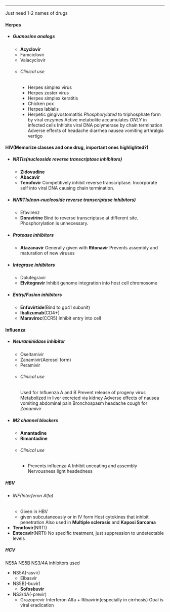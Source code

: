 ___
Just need 1-2 names of drugs

#### Herpes
- ##### Guanosine analogs
	- **Acyclovir**
	- Famciclovir
	- Valacyclovir
	- ###### Clinical use
		- Herpes simplex virus
		- Herpes zoster virus
		- Herpes simplex keratitis
		- Chicken pox
		- Herpes labialis
		- Herpetic gingivostomatitis
	*Phosphorylated* to triphosphate form by viral enzymes
	Active metabolite accumulates *ONLY* in infected cells
	Inhibits viral DNA polymerase by chain termination
	Adverse effects of headache diarrhea nausea vomiting arthralgia vertigo
#### HIV(Memorize classes and one drug, important ones highlighted?)
- ##### NRTIs(nucleoside reverse transcriptase inhibitors)
	- **Zidovudine**
	- **Abacavir**
	- **Tenofovir**
	Competitively inhibit reverse transcriptase. Incorporate self into viral DNA causing chain termination.
- ##### NNRTIs(non-nucleoside reverse transcriptase inhibitors)
	- Efavirenz
	- **Doravirine**
	Bind to reverse transcriptase at different site. Phosphorylation is unnecessary.
- ##### Protease inhibitors
	- **Atazanavir**
	Generally given with **Ritonavir**
	Prevents assembly and maturation of new viruses
- ##### Integrase inhibitors
	- Dolutegravir
	- **Elvitegravir**
	Inhibit genome integration into host cell chromosome
- ##### Entry/Fusion inhibitors
	- **Enfuvirtide**(Bind to gp41 subunit)
	- **Ibalizumab**(CD4+)
	- **Maraviroc**(CCR5)
	Inhibit entry into cell
#### Influenza
- ##### Neuraminidase inhibitor
	- Oseltamivir
	- Zanamivir(Aerosol form)
	- Peramivir
	- ###### Clinical use 
		Used for Influenza A and B
		Prevent release of progeny virus
	Metabolized in liver excreted via kidney
	Adverse effects of nausea vomiting abdominal pain
	Bronchospasm headache cough for *Zanamivir*
- ##### M2 channel blockers
	- **Amantadine**
	- **Rimantadine**
	- ###### Clinical use
		- Prevents influenza A
	Inhibit uncoating and assembly
	Nervousness light headedness

##### HBV
- ###### INF(Interferon Alfa)
	- Given in HBV
	- given subcutaneously or in IV form
	Host cytokines that inhibit penetration
	Also used in **Multiple sclerosis** and **Kaposi Sarcoma**
- **Tenofovir**(NRTI)
- **Entecavir**(NRTI)
No specific treatment, just suppression to undetectable levels
##### HCV
NS5A NS5B NS3/4A inhibitors used
- NS5A(-asvir)
	- Elbasvir
- NS5B(-buvir)
	- **Sofosbuvir**
- NS3/4A(-previr)
	- Grazoprevir
Interferon Alfa + Ribavirin(especially in cirrhosis) 
Goal is viral eradication
